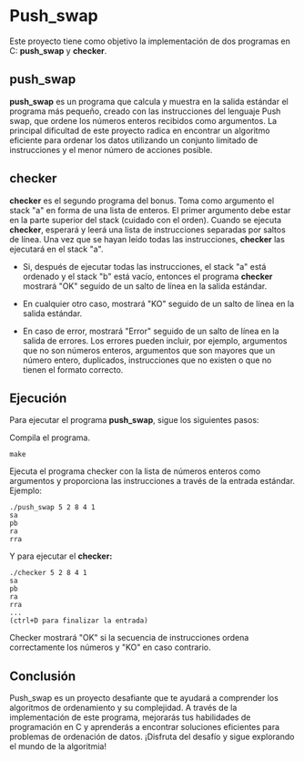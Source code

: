 # **Push_swap**

Este proyecto tiene como objetivo la implementación de dos programas en C: **push_swap** y **checker**.

## **push_swap**

**push_swap** es un programa que calcula y muestra en la salida estándar el programa más pequeño, creado con las instrucciones del lenguaje Push swap, que ordene los números enteros recibidos como argumentos. La principal dificultad de este proyecto radica en encontrar un algoritmo eficiente para ordenar los datos utilizando un conjunto limitado de instrucciones y el menor número de acciones posible.

## **checker**

**checker** es el segundo programa del bonus. Toma como argumento el stack "a" en forma de una lista de enteros. El primer argumento debe estar en la parte superior del stack (cuidado con el orden). Cuando se ejecuta **checker**, esperará y leerá una lista de instrucciones separadas por saltos de línea. Una vez que se hayan leído todas las instrucciones, **checker** las ejecutará en el stack "a".

- Si, después de ejecutar todas las instrucciones, el stack "a" está ordenado y el stack "b" está vacío, entonces el programa **checker** mostrará "OK" seguido de un salto de línea en la salida estándar.

- En cualquier otro caso, mostrará "KO" seguido de un salto de línea en la salida estándar.

- En caso de error, mostrará "Error" seguido de un salto de línea en la salida de errores. Los errores pueden incluir, por ejemplo, argumentos que no son números enteros, argumentos que son mayores que un número entero, duplicados, instrucciones que no existen o que no tienen el formato correcto.

## **Ejecución**

Para ejecutar el programa **push_swap**, sigue los siguientes pasos:

Compila el programa.

	make

Ejecuta el programa checker con la lista de números enteros como argumentos y proporciona las instrucciones a través de la entrada estándar. Ejemplo:

	./push_swap 5 2 8 4 1
	sa
	pb
	ra
	rra

Y para ejecutar el **checker:**

	./checker 5 2 8 4 1
	sa
	pb
	ra
	rra
	...
	(ctrl+D para finalizar la entrada)

Checker mostrará "OK" si la secuencia de instrucciones ordena correctamente los números y "KO" en caso contrario.

## **Conclusión**

Push_swap es un proyecto desafiante que te ayudará a comprender los algoritmos de ordenamiento y su complejidad. A través de la implementación de este programa, mejorarás tus habilidades de programación en C y aprenderás a encontrar soluciones eficientes para problemas de ordenación de datos. ¡Disfruta del desafío y sigue explorando el mundo de la algoritmia!
